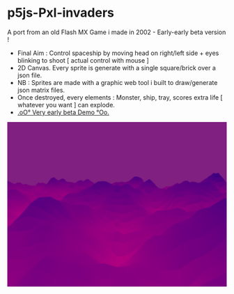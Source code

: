# p5js-Pxl-invaders

A port from an old Flash MX Game i made in 2002 - Early-early beta version !

+ Final Aim : Control spaceship by moving head on right/left side + eyes blinking to shoot [ actual control with mouse ]
+ 2D Canvas. Every sprite is generate with a single square/brick over a json file.
+ NB : Sprites are made with a graphic web tool i built to draw/generate json matrix files.
+ Once destroyed, every elements : Monster, ship, tray, scores extra life [ whatever you want ] can explode.  
+ [.oO° Very early beta Demo °Oo.](https://captainfurax.github.io/p5xjs-pxl-invadrs/)

![3DTerrain](https://github.com/CaptainFurax/p5js-Perlin-3D-Terrain/blob/main/rsc/CPT2204022353-1268x951.png)

